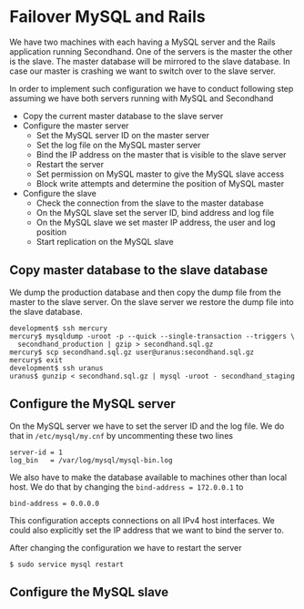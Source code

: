 Failover MySQL and Rails
========================
We have two machines with each having a MySQL server and the Rails application
running Secondhand. One of the servers is the master the other is the slave. 
The master database will be mirrored to the slave database.
In case our master is crashing we want to switch over to the slave server. 

In order to implement such configuration we have to conduct following step 
assuming we have both servers running with MySQL and Secondhand

* Copy the current master database to the slave server
* Configure the master server
  * Set the MySQL server ID on the master server
  * Set the log file on the MySQL master server
  * Bind the IP address on the master that is visible to the slave server
  * Restart the server
  * Set permission on MySQL master to give the MySQL slave access
  * Block write attempts and determine the position of MySQL master
* Configure the slave
  * Check the connection from the slave to the master database
  * On the MySQL slave set the server ID, bind address and log file
  * On the MySQL slave we set master IP address, the user and log position
  * Start replication on the MySQL slave

Copy master database to the slave database
------------------------------------------
We dump the production database and then copy the dump file from the master to
the slave server. On the slave server we restore the dump file into the slave
database.

    development$ ssh mercury
    mercury$ mysqldump -uroot -p --quick --single-transaction --triggers \
      secondhand_production | gzip > secondhand.sql.gz
    mercury$ scp secondhand.sql.gz user@uranus:secondhand.sql.gz
    mercury$ exit
    development$ ssh uranus
    uranus$ gunzip < secondhand.sql.gz | mysql -uroot - secondhand_staging

Configure the MySQL server
--------------------------
On the MySQL server we have to set the server ID and the log file. We do that
in `/etc/mysql/my.cnf` by uncommenting these two lines

    server-id = 1
    log_bin   = /var/log/mysql/mysql-bin.log

We also have to make the database available to machines other than local host.
We do that by changing the `bind-address = 172.0.0.1` to

    bind-address = 0.0.0.0

This configuration accepts connections on all IPv4 host interfaces. We could
also explicitly set the IP address that we want to bind the server to.

After changing the configuration we have to restart the server

    $ sudo service mysql restart

Configure the MySQL slave
-------------------------

